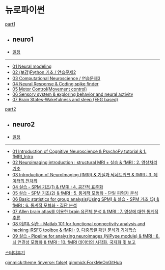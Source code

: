 # 뉴로파이썬

[part1]()

  * ## neuro1
  * [일정](doc/part1/intro.md)
  ----------
  * [01 Neural modeling](doc/part1/study01/d01.md)
  * [02 (보강)Python 기초 / 연습문제2](doc/part1/study02/d02.md)
  * [03 Computational Neuroscience / 연습문제3](doc/part1/study03/d03.md)
  * [04 Neural Response & Coding spike finder](doc/part1/study04/d04.md)
  * [05 Motor Control(Movement control)](doc/part1/study05/d05.md)
  * [06 Sensory system & exploring behavior and neural activity](doc/part1/study06/d06.md)
  * [07 Brain States-Wakefulness and sleep (EEG based)](doc/part1/study06/d06.md)

[part2]()

  * ## neuro2
  * [일정](doc/part2/intro.md)
  ----------
  * [01 Introduction of Cognitive Neuroscience & PsychoPy tutorial & 1. fMRI_Intro ](doc/part2/study01/d01.md)
  * [02 Neuroimaging introduction : structural MRI + 실습 & fMRI : 2. 영상처리 기초](doc/part2/study02/d02.md)
  * [03 Introduction of NeuroImaging (fMRI) & 기질과 뇌네트워크 & fMRI : 3. 데이터의 전처리](doc/part2/study03/d03.md)
  * [04 실습 - SPM 기초(1) & fMRI : 4. 공간적 표준화](doc/part2/study04/d04.md)
  * [05 실습 - SPM 기초(2) & fMRI : 5. 통계적 모형화 - 단일 피험자 분석](doc/part2/study05/d05.md)
  * [06 Basic statistics for group analysis(Using SPM) & 실습 - SPM 기초 (3) & fMRI : 6. 통계적 모형화 - 집단 분석](doc/part2/study06/d06.md)
  * [07 Allen brain atlas를 이용한 brain 유전체 분석 & fMRI : 7. 영상에 대한 통계적 추론](doc/part2/study07/d07.md)
  * [08 이론& 실습 - Matlab 101 for functional connectivity analysis and hacking iRSFC toolbox & fMRI : 9. 다중복셀 패턴 분석과 기계학습](doc/part2/study08/d08.md)
  * [09 실습  - Pipeline for analyzing neuroimages (NiPype module) & fMRI : 8. 뇌 연결성 모형화 & fMRI : 10. fMRI 데이터의 시각화, 국지화 및 보고](doc/part2/study09/d09.md)

[스터디후기](doc/afterSchool.md)

[gimmick:theme (inverse: false)](cerulean)
[gimmick:ForkMeOnGitHub](https://github.com/biospin/neuropy/tree/gh-pages)
